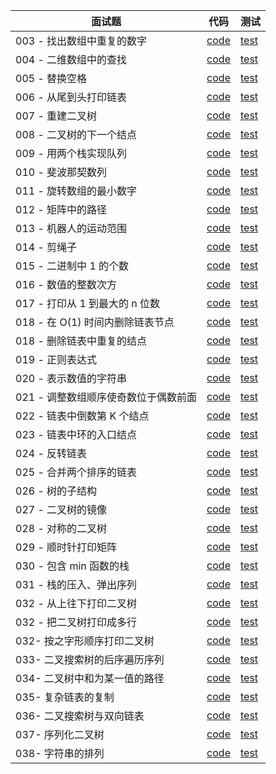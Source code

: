 面试题 | 代码 |  测试  
-|-|-
003 - 找出数组中重复的数字 | [code](./src/main/java/com/portgas/Solution003.java) | [test](./src/test/java/com/portgas/Solution003Test.java) |
004 - 二维数组中的查找 | [code](./src/main/java/com/portgas/Solution004.java) | [test](./src/test/java/com/portgas/Solution004Test.java) |
005 - 替换空格 | [code](./src/main/java/com/portgas/Solution005.java) | [test](./src/test/java/com/portgas/Solution005Test.java) |
006 - 从尾到头打印链表 | [code](./src/main/java/com/portgas/Solution006.java) | [test](./src/test/java/com/portgas/Solution006Test.java) |
007 - 重建二叉树 | [code](./src/main/java/com/portgas/Solution007.java) | [test](./src/test/java/com/portgas/Solution007Test.java) |
008 - 二叉树的下一个结点 | [code](./src/main/java/com/portgas/Solution008.java) | [test](./src/test/java/com/portgas/Solution008Test.java) |
009 - 用两个栈实现队列 | [code](./src/main/java/com/portgas/Solution009.java) | [test](./src/test/java/com/portgas/Solution009Test.java) |
010 - 斐波那契数列 | [code](./src/main/java/com/portgas/Solution010.java) | [test](./src/test/java/com/portgas/Solution010Test.java) |
011 - 旋转数组的最小数字 | [code](./src/main/java/com/portgas/Solution011.java) | [test](./src/test/java/com/portgas/Solution011Test.java) |
012 - 矩阵中的路径 | [code](./src/main/java/com/portgas/Solution012.java) | [test](./src/test/java/com/portgas/Solution012Test.java) |
013 - 机器人的运动范围 | [code](./src/main/java/com/portgas/Solution013.java) | [test](./src/test/java/com/portgas/Solution013Test.java) |
014 - 剪绳子 | [code](./src/main/java/com/portgas/Solution014.java) | [test](./src/test/java/com/portgas/Solution014Test.java) |
015 - 二进制中 1 的个数 | [code](./src/main/java/com/portgas/Solution015.java) | [test](./src/test/java/com/portgas/Solution015Test.java) |
016 - 数值的整数次方 | [code](./src/main/java/com/portgas/Solution016.java) | [test](./src/test/java/com/portgas/Solution016Test.java) |
017 - 打印从 1 到最大的 n 位数 | [code](./src/main/java/com/portgas/Solution017.java) | [test](./src/test/java/com/portgas/Solution017Test.java) |
018 - 在 O(1) 时间内删除链表节点 | [code](./src/main/java/com/portgas/Solution018.java) | [test](./src/test/java/com/portgas/Solution018Test.java) |
018 - 删除链表中重复的结点 | [code](./src/main/java/com/portgas/Solution018.java) | [test](./src/test/java/com/portgas/Solution018Test.java) |
019 - 正则表达式 | [code](./src/main/java/com/portgas/Solution019.java) | [test](./src/test/java/com/portgas/Solution019Test.java) |
020 - 表示数值的字符串 | [code](./src/main/java/com/portgas/Solution020.java) | [test](./src/test/java/com/portgas/Solution020Test.java) |
021 - 调整数组顺序使奇数位于偶数前面 | [code](./src/main/java/com/portgas/Solution021.java) | [test](./src/test/java/com/portgas/Solution021Test.java) |
022 - 链表中倒数第 K 个结点 | [code](./src/main/java/com/portgas/Solution022.java) | [test](./src/test/java/com/portgas/Solution022Test.java) |
023 - 链表中环的入口结点 | [code](./src/main/java/com/portgas/Solution023.java) | [test](./src/test/java/com/portgas/Solution023Test.java) |
024 - 反转链表 | [code](./src/main/java/com/portgas/Solution024.java) | [test](./src/test/java/com/portgas/Solution024Test.java) |
025 - 合并两个排序的链表 | [code](./src/main/java/com/portgas/Solution025.java) | [test](./src/test/java/com/portgas/Solution025Test.java) |
026 - 树的子结构 | [code](./src/main/java/com/portgas/Solution026.java) | [test](./src/test/java/com/portgas/Solution026Test.java) |
027 - 二叉树的镜像 | [code](./src/main/java/com/portgas/Solution027.java) | [test](./src/test/java/com/portgas/Solution027Test.java) |
028 - 对称的二叉树 | [code](./src/main/java/com/portgas/Solution028.java) | [test](./src/test/java/com/portgas/Solution028Test.java) |
029 - 顺时针打印矩阵 | [code](./src/main/java/com/portgas/Solution029.java) | [test](./src/test/java/com/portgas/Solution029Test.java) |
030 - 包含 min 函数的栈 | [code](./src/main/java/com/portgas/Solution030.java) | [test](./src/test/java/com/portgas/Solution030Test.java) |
031 - 栈的压入、弹出序列 | [code](./src/main/java/com/portgas/Solution031.java) | [test](./src/test/java/com/portgas/Solution031Test.java) |
032 - 从上往下打印二叉树 | [code](./src/main/java/com/portgas/Solution032.java) | [test](./src/test/java/com/portgas/Solution032Test.java) |
032 - 把二叉树打印成多行 | [code](./src/main/java/com/portgas/Solution032.java) | [test](./src/test/java/com/portgas/Solution032Test.java) |
032- 按之字形顺序打印二叉树 | [code](./src/main/java/com/portgas/Solution032.java) | [test](./src/test/java/com/portgas/Solution032Test.java) |
033- 二叉搜索树的后序遍历序列 | [code](./src/main/java/com/portgas/Solution033.java) | [test](./src/test/java/com/portgas/Solution033Test.java) |
034- 二叉树中和为某一值的路径 | [code](./src/main/java/com/portgas/Solution034.java) | [test](./src/test/java/com/portgas/Solution034Test.java) |
035- 复杂链表的复制 | [code](./src/main/java/com/portgas/Solution035.java) | [test](./src/test/java/com/portgas/Solution035Test.java) |
036- 二叉搜索树与双向链表 | [code](./src/main/java/com/portgas/Solution036.java) | [test](./src/test/java/com/portgas/Solution036Test.java) |
037- 序列化二叉树 | [code](./src/main/java/com/portgas/Solution037.java) | [test](./src/test/java/com/portgas/Solution037Test.java) |
038- 字符串的排列 | [code](./src/main/java/com/portgas/Solution038.java) | [test](./src/test/java/com/portgas/Solution038Test.java) |